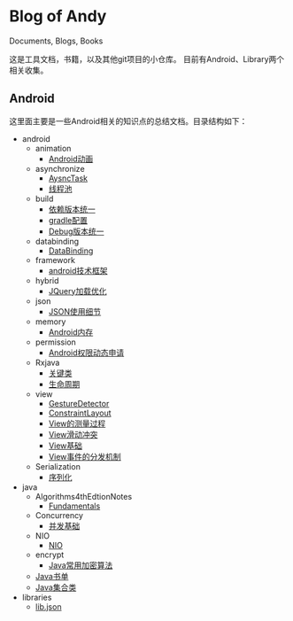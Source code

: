# Blog of Andy #
Documents, Blogs, Books

这是工具文档，书籍，以及其他git项目的小仓库。
目前有Android、Library两个相关收集。

## Android ##

这里面主要是一些Android相关的知识点的总结文档。目录结构如下：

 - android
   - animation
     - [Android动画](/android/animation/Android动画.md)
   - asynchronize
     - [AysncTask](/android/asynchronize/AysncTask.md)
     - [线程池](/android/asynchronize/线程池.md)
   - build
     - [依赖版本统一](/android/build/version-dependencies.md)
     - [gradle配置](/android/build/gradle-config.md)
     - [Debug版本统一](android/build/debug-version.md)
   - databinding
     - [DataBinding](android/databinding/AndroidDataBinding.md)
   - framework
     - [android技术框架](android/framework/android技术框架.xmind)
   - hybrid
     - [JQuery加载优化](android/hybrid/Jquery_load_promotion.md)
   - json
     - [JSON使用细节](android/json/json_parse.md)
   - memory
     - [Android内存](android/memory/Android内存.md)
   - permission
     - [Android权限动态申请](android/permission/Android权限动态申请.md)
   - Rxjava
     - [关键类](android/RxJava/1-关键类.md)
     - [生命周期](android/RxJava/2-生命周期.md)
   - view
     - [GestureDetector](android/view/Android-GestureDetector.md)
     - [ConstraintLayout](android/view/ConstraintLayout.md)
     - [View的测量过程](android/view/View的测量过程.md)
     - [View滑动冲突](android/view/View滑动冲突.md)
     - [View基础](android/view/View基础.md)
     - [View事件的分发机制](android/view/View事件的分发机制.md)
   - Serialization
     - [序列化](android/ipc/序列化.md)
 - java
   - Algorithms4thEdtionNotes
     - [Fundamentals](java/Algorithms4thEdtionNotes/1-Fundamentals.md)
   - Concurrency
     - [并发基础](java/concurrency/java_concurrency.md)
   - NIO
     - [NIO](java/NIO/Java_NIO.md)
   - encrypt
     - [Java常用加密算法](java/encrypt/Java常用加密算法.md)
   - [Java书单](java/Java书单.xlsx)
   - [Java集合类](java/collection/java_collection.md)
 - libraries
   - [lib.json](libraries/lib.json)
